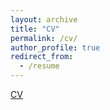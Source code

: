```yaml
---
layout: archive
title: "CV"
permalink: /cv/
author_profile: true
redirect_from:
  - /resume
---
```


<a href= "https://galbitton5.github.io/files/BIttonCV_230826.pdf">CV</a>

